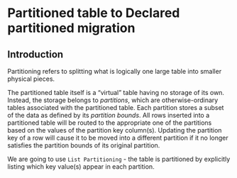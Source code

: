 # Partitioned table to Declared partitioned migration

## Introduction

Partitioning refers to splitting what is logically one large table into smaller physical pieces.

The partitioned table itself is a “virtual” table having no storage of its own. Instead, the storage belongs to _partitions_, which are otherwise-ordinary tables associated with the partitioned table. Each partition stores a subset of the data as defined by its _partition bounds_. All rows inserted into a partitioned table will be routed to the appropriate one of the partitions based on the values of the partition key column\(s\). Updating the partition key of a row will cause it to be moved into a different partition if it no longer satisfies the partition bounds of its original partition. 

We are going to use `List Partitioning` - the table is partitioned by explicitly listing which key value\(s\) appear in each partition.

